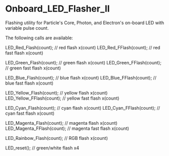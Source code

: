 # Onboard_LED_Flasher_II
Flashing utility for Particle's Core, Photon, and Electron's on-board LED with variable pulse count.

The following calls are available: 

LED_Red_Flash(count);  // red flash x(count)
LED_Red_FFlash(count);  // red fast flash x(count)

LED_Green_Flash(count); // green flash x(count)
LED_Green_FFlash(count); // green fast flash x(count)

LED_Blue_Flash(count); // blue flash x(count)
LED_Blue_FFlash(count); // blue fast flash x(count)

LED_Yellow_Flash(count); // yellow flash x(count)
LED_Yellow_FFlash(count); // yellow fast flash x(count)

LED_Cyan_Flash(count); // cyan flash x(count)
LED_Cyan_FFlash(count); // cyan fast flash x(count)

LED_Magenta_Flash(count); // magenta flash x(count)
LED_Magenta_FFlash(count); // magenta fast flash x(count)

LED_Rainbow_Flash(count); // RGB flash x(count)

LED_reset();  // green/white flash x4
